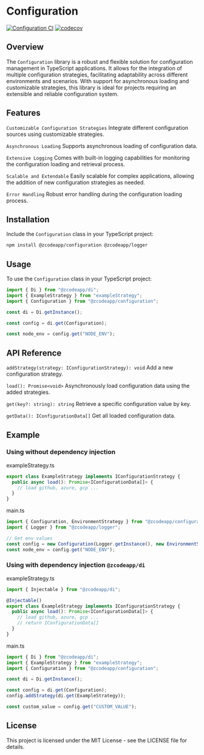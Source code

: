 # Configuration

[![Configuration CI](https://github.com/zcodeapp/msexpandable/actions/workflows/configuration-workflow.yml/badge.svg?branch=main)](https://github.com/zcodeapp/msexpandable/actions/workflows/configuration-workflow.yml) [![codecov](https://codecov.io/gh/zcodeapp/msexpandable/branch/main/graph/badge.svg?token=ZHJHX9L0CN&flag=configuration)](https://app.codecov.io/gh/zcodeapp/msexpandable/tree/main/src%2Fconfiguration%2Fsrc)

## Overview

The `Configuration` library is a robust and flexible solution for configuration management in TypeScript applications. It allows for the integration of multiple configuration strategies, facilitating adaptability across different environments and scenarios. With support for asynchronous loading and customizable strategies, this library is ideal for projects requiring an extensible and reliable configuration system.

## Features

`Customizable Configuration Strategies`
Integrate different configuration sources using customizable strategies.

`Asynchronous Loading`
Supports asynchronous loading of configuration data.

`Extensive Logging`
Comes with built-in logging capabilities for monitoring the configuration loading and retrieval process.

`Scalable and Extendable`
Easily scalable for complex applications, allowing the addition of new configuration strategies as needed.

`Error Handling`
Robust error handling during the configuration loading process.

## Installation

Include the `Configuration` class in your TypeScript project:

```bash
npm install @zcodeapp/configuration @zcodeapp/logger
```

## Usage

To use the `Configuration` class in your TypeScript project:

```typescript
import { Di } from "@zcodeapp/di";
import { ExampleStrategy } from "exampleStrategy";
import { Configuration } from "@zcodeapp/configuration";

const di = Di.getInstance();

const config = di.get(Configuration);

const node_env = config.get("NODE_ENV");
```

## API Reference

`addStrategy(strategy: IConfigurationStrategy): void`
Add a new configuration strategy.

`load(): Promise<void>`
Asynchronously load configuration data using the added strategies.

`get(key?: string): string`
Retrieve a specific configuration value by key.

`getData(): IConfigurationData[]`
Get all loaded configuration data.

## Example

### Using without dependency injection

exampleStrategy.ts
```typescript
export class ExampleStrategy implements IConfigurationStrategy {
  public async load(): Promise<IConfigurationData[]> {
    // load github, azure, gcp ...
  }
}
```

main.ts
```typescript
import { Configuration, EnvironmentStrategy } from "@zcodeapp/configuration";
import { Logger } from "@zcodeapp/logger";

// Get env values
const config = new Configuration(Logger.getInstance(), new EnvironmentStrategy());
const node_env = config.get("NODE_ENV");
```

### Using with dependency injection `@zcodeapp/di`

exampleStrategy.ts
```typescript
import { Injectable } from "@zcodeapp/di";

@Injectable()
export class ExampleStrategy implements IConfigurationStrategy {
  public async load(): Promise<IConfigurationData[]> {
    // load github, azure, gcp ...
    // return IConfigurationData[]
  }
}
```

main.ts
```typescript
import { Di } from "@zcodeapp/di";
import { ExampleStrategy } from "exampleStrategy";
import { Configuration } from "@zcodeapp/configuration";

const di = Di.getInstance();

const config = di.get(Configuration);
config.addStrategy(di.get(ExampleStrategy));

const custom_value = config.get("CUSTOM_VALUE");
```

## License

This project is licensed under the MIT License - see the LICENSE file for details.



